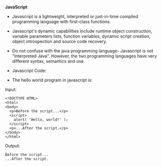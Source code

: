 **JavaScript**

- Javascript is a lightweight, interpreted or just-in-time compiled programming language with first-class functions.
- Javascript's dynamic capabilities include runtime object construction, variable parameters lists, function variables, dynamic script creation, object introspection and source code recovery.
- Do not confuse with the java programming language- Javascript is not "Interpreted Java". However, the two programming languages have very different syntax, semantics and use.

- Javascript Code:

- The hello world program in javascript is:

Input:

```
<!DOCTYPE HTML>
<html>
<body>
  <p>Before the script...</p>
  <script>
    alert( 'Hello, world!' );
  </script>
  <p>...After the script.</p>
</body>
</html>
```

Output:

```
Before the script...
...After the script.
```